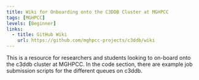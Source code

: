 ```yaml
---
title: Wiki for Onboarding onto the C3DDB Cluster at MGHPCC
tags: [MGHPCC]
levels: [Beginner]
links: 
  - title: GitHub Wiki
    url: https://github.com/mghpcc-projects/c3ddb/wiki
---
```


This is a resource for researchers and students looking to on-board onto the c3ddb cluster at MGHPCC. In the code section, there are example job submission scripts for the different queues on c3ddb.

